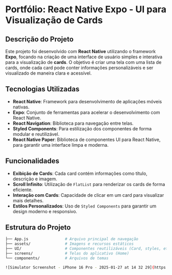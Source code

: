 # Portfólio: React Native Expo - UI para Visualização de Cards

## Descrição do Projeto
Este projeto foi desenvolvido com **React Native** utilizando o framework **Expo**, focando na criação de uma interface de usuário simples e interativa para a visualização de **cards**. O objetivo é criar uma tela com uma lista de cards, onde cada card pode conter informações personalizáveis e ser visualizado de maneira clara e acessível.

## Tecnologias Utilizadas
- **React Native**: Framework para desenvolvimento de aplicações móveis nativas.
- **Expo**: Conjunto de ferramentas para acelerar o desenvolvimento com React Native.
- **React Navigation**: Biblioteca para navegação entre telas.
- **Styled Components**: Para estilização dos componentes de forma modular e reutilizável.
- **React Native Paper**: Biblioteca de componentes UI para React Native, para garantir uma interface limpa e moderna.

## Funcionalidades
- **Exibição de Cards**: Cada card contém informações como título, descrição e imagem.
- **Scroll Infinito**: Utilização de `FlatList` para renderizar os cards de forma eficiente.
- **Interação com Cards**: Capacidade de clicar em um card para visualizar mais detalhes.
- **Estilos Personalizados**: Uso de `Styled Components` para garantir um design moderno e responsivo.

## Estrutura do Projeto
```bash
├── App.js                # Arquivo principal de navegação
├── assets/               # Imagens e recursos estáticos
├── UI/                   # Componentes reutilizáveis (Card, styles, etc.)
├── screens/              # Telas do aplicativo (Home)
└── components/           # Arquivos de temas

![Simulator Screenshot - iPhone 16 Pro - 2025-01-27 at 14 32 29](https://github.com/user-attachments/assets/04d34168-b9dd-4196-82cd-afff033b2a00)

